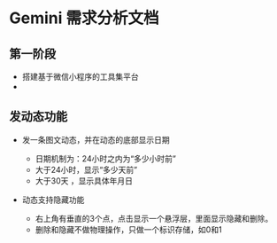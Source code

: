 # Gemini 需求分析文档
## 第一阶段
* 搭建基于微信小程序的工具集平台
* 
## 发动态功能
* 发一条图文动态，并在动态的底部显示日期
  * 日期机制为：24小时之内为“多少小时前”
  * 大于24小时，显示“多少天前”
  * 大于30天 ，显示具体年月日

* 动态支持隐藏功能
  * 右上角有垂直的3个点，点击显示一个悬浮层，里面显示隐藏和删除。
  * 删除和隐藏不做物理操作，只做一个标识存储，如0和1
  


